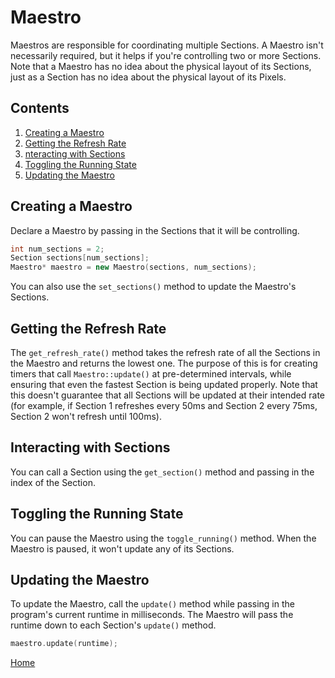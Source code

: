 # Maestro
Maestros are responsible for coordinating multiple Sections. A Maestro isn't necessarily required, but it helps if you're controlling two or more Sections. Note that a Maestro has no idea about the physical layout of its Sections, just as a Section has no idea about the physical layout of its Pixels.

## Contents
1. [Creating a Maestro](#creating-a-maestro)
2. [Getting the Refresh Rate](#getting-the-refresh-rate)
3. [nteracting with Sections](#interacting-with-sections)
4. [Toggling the Running State](#toggling-the-running-state)
5. [Updating the Maestro](#updating-the-maestro)

## Creating a Maestro
Declare a Maestro by passing in the Sections that it will be controlling.
```c++
int num_sections = 2;
Section sections[num_sections];
Maestro* maestro = new Maestro(sections, num_sections);
```
You can also use the `set_sections()` method to update the Maestro's Sections.

## Getting the Refresh Rate
The `get_refresh_rate()` method takes the refresh rate of all the Sections in the Maestro and returns the lowest one. The purpose of this is for creating timers that call `Maestro::update()` at pre-determined intervals, while ensuring that even the fastest Section is being updated properly. Note that this doesn't guarantee that all Sections will be updated at their intended rate (for example, if Section 1 refreshes every 50ms and Section 2 every 75ms, Section 2 won't refresh until 100ms).

## Interacting with Sections
You can call a Section using the `get_section()` method and passing in the index of the Section.

## Toggling the Running State
You can pause the Maestro using the `toggle_running()` method. When the Maestro is paused, it won't update any of its Sections.

## Updating the Maestro
To update the Maestro, call the `update()` method while passing in the program's current runtime in milliseconds. The Maestro will pass the runtime down to each Section's `update()` method.
```c++
maestro.update(runtime);
```

[Home](README.md)
